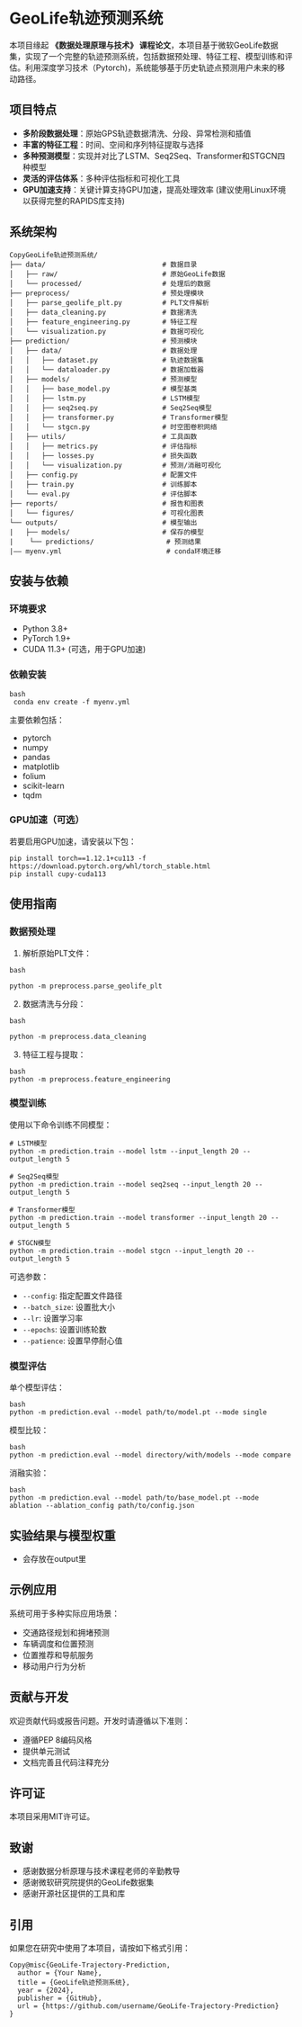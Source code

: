 # GeoLife轨迹预测系统

本项目缘起 **《数据处理原理与技术》 课程论文**，本项目基于微软GeoLife数据集，实现了一个完整的轨迹预测系统，包括数据预处理、特征工程、模型训练和评估。利用深度学习技术（Pytorch)，系统能够基于历史轨迹点预测用户未来的移动路径。

## 项目特点

- **多阶段数据处理**：原始GPS轨迹数据清洗、分段、异常检测和插值
- **丰富的特征工程**：时间、空间和序列特征提取与选择
- **多种预测模型**：实现并对比了LSTM、Seq2Seq、Transformer和STGCN四种模型
- **灵活的评估体系**：多种评估指标和可视化工具
- **GPU加速支持**：关键计算支持GPU加速，提高处理效率 (建议使用Linux环境以获得完整的RAPIDS库支持)

## 系统架构

```
CopyGeoLife轨迹预测系统/
├── data/                             # 数据目录
│   ├── raw/                          # 原始GeoLife数据
│   └── processed/                    # 处理后的数据
├── preprocess/                       # 预处理模块
│   ├── parse_geolife_plt.py          # PLT文件解析
│   ├── data_cleaning.py              # 数据清洗
│   ├── feature_engineering.py        # 特征工程
│   └── visualization.py              # 数据可视化
├── prediction/                       # 预测模块
│   ├── data/                         # 数据处理
│   │   ├── dataset.py                # 轨迹数据集
│   │   └── dataloader.py             # 数据加载器
│   ├── models/                       # 预测模型
│   │   ├── base_model.py             # 模型基类
│   │   ├── lstm.py                   # LSTM模型
│   │   ├── seq2seq.py                # Seq2Seq模型
│   │   ├── transformer.py            # Transformer模型
│   │   └── stgcn.py                  # 时空图卷积网络
│   ├── utils/                        # 工具函数
│   │   ├── metrics.py                # 评估指标
│   │   ├── losses.py                 # 损失函数
│   │   └── visualization.py          # 预测/消融可视化
│   ├── config.py                     # 配置文件
│   ├── train.py                      # 训练脚本
│   └── eval.py                       # 评估脚本
├── reports/                          # 报告和图表
│   └── figures/                      # 可视化图表
└── outputs/                          # 模型输出
|   ├── models/                       # 保存的模型
|    └── predictions/                  # 预测结果
|—— myenv.yml                          # conda环境迁移
```

## 安装与依赖

### 环境要求

- Python 3.8+
- PyTorch 1.9+
- CUDA 11.3+ (可选，用于GPU加速)

### 依赖安装

```
bash
 conda env create -f myenv.yml
```

主要依赖包括：

- pytorch
- numpy
- pandas
- matplotlib
- folium
- scikit-learn
- tqdm

### GPU加速（可选）

若要启用GPU加速，请安装以下包：

```
pip install torch==1.12.1+cu113 -f https://download.pytorch.org/whl/torch_stable.html
pip install cupy-cuda113
```

## 使用指南

### 数据预处理

1. 解析原始PLT文件：

```
bash

python -m preprocess.parse_geolife_plt
```

2. 数据清洗与分段：

```
bash

python -m preprocess.data_cleaning
```

3. 特征工程与提取：

```
bash
python -m preprocess.feature_engineering
```

### 模型训练

使用以下命令训练不同模型：

```
# LSTM模型
python -m prediction.train --model lstm --input_length 20 --output_length 5

# Seq2Seq模型
python -m prediction.train --model seq2seq --input_length 20 --output_length 5

# Transformer模型
python -m prediction.train --model transformer --input_length 20 --output_length 5

# STGCN模型
python -m prediction.train --model stgcn --input_length 20 --output_length 5
```

可选参数：

- `--config`: 指定配置文件路径
- `--batch_size`: 设置批大小
- `--lr`: 设置学习率
- `--epochs`: 设置训练轮数
- `--patience`: 设置早停耐心值

### 模型评估

单个模型评估：

```
bash
python -m prediction.eval --model path/to/model.pt --mode single
```

模型比较：

```
bash
python -m prediction.eval --model directory/with/models --mode compare
```

消融实验：

```
bash
python -m prediction.eval --model path/to/base_model.pt --mode ablation --ablation_config path/to/config.json
```

## 实验结果与模型权重

- 会存放在output里

## 示例应用

系统可用于多种实际应用场景：

- 交通路径规划和拥堵预测
- 车辆调度和位置预测
- 位置推荐和导航服务
- 移动用户行为分析

## 贡献与开发

欢迎贡献代码或报告问题。开发时请遵循以下准则：

- 遵循PEP 8编码风格
- 提供单元测试
- 文档完善且代码注释充分

## 许可证

本项目采用MIT许可证。

## 致谢

- 感谢数据分析原理与技术课程老师的辛勤教导
- 感谢微软研究院提供的GeoLife数据集
- 感谢开源社区提供的工具和库

## 引用

如果您在研究中使用了本项目，请按如下格式引用：

```
Copy@misc{GeoLife-Trajectory-Prediction,
  author = {Your Name},
  title = {GeoLife轨迹预测系统},
  year = {2024},
  publisher = {GitHub},
  url = {https://github.com/username/GeoLife-Trajectory-Prediction}
}
```

